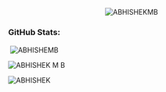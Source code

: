 <p align="center"> <img src="https://komarev.com/ghpvc/?username=MBABHISHEK&label=Profile%20views&color=0e75b6&style=flat" alt="ABHISHEKMB" /> </p>
<h3 align="left">GitHub Stats:</h3>
<p>&nbsp;<img align="center" src="https://github-readme-stats.vercel.app/api?username=MBABHISHEK&show_icons=true&locale=en" alt="ABHISHEMB" /></p>

<p><img align="center" src="https://github-readme-streak-stats.herokuapp.com/?user=MBABHISHEK&" alt="ABHISHEK M B" /></p>


<p><img align="left" src="https://github-readme-stats.vercel.app/api/top-langs?username=MBABHISHEK&show_icons=true&locale=en&layout=compact" alt="ABHISHEK" /></p>


